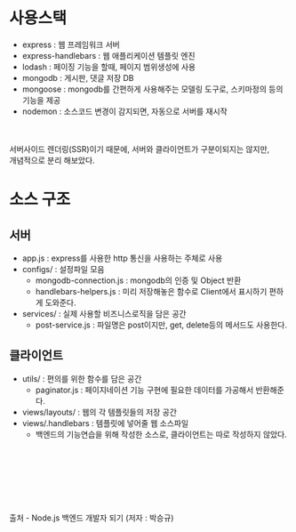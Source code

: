 # 사용스택
- express : 웹 프레임워크 서버
- express-handlebars : 웹 애플리케이션 템플릿 엔진
- lodash : 페이징 기능을 할때, 페이지 범위생성에 사용
- mongodb : 게시판, 댓글 저장 DB
- mongoose : mongodb를 간편하게 사용해주는 모델링 도구로, 스키마정의 등의 기능을 제공
- nodemon : 소스코드 변경이 감지되면, 자동으로 서버를 재시작



<br><br>
서버사이드 렌더링(SSR)이기 때문에, 서버와 클라이언트가 구분이되지는 않지만,<br>
개념적으로 분리 해보았다.

# 소스 구조
## 서버
- app.js : express를 사용한 http 통신을 사용하는 주체로 사용
- configs/ : 설정파일 모음
  - mongodb-connection.js : mongodb의 인증 및 Object 반환
  - handlebars-helpers.js : 미리 저장해놓은 함수로 Client에서 표시하기 편하게 도와준다.
- services/ : 실제 사용할 비즈니스로직을 담은 공간
  - post-service.js : 파일명은 post이지만, get, delete등의 메서드도 사용한다.

## 클라이언트
- utils/ : 편의를 위한 함수를 담은 공간
  - paginator.js : 페이지네이션 기능 구현에 필요한 데이터를 가공해서 반환해준다.
- views/layouts/ : 웹의 각 템플릿들의 저장 공간
- views/.handlebars : 템플릿에 넣어줄 웹 소스파일
  - 백엔드의 기능연습을 위해 작성한 소스로, 클라이언트는 따로 작성하지 않았다.

<br><br><br><br><br><br>

출처 - Node.js 백엔드 개발자 되기 (저자 : 박승규)
